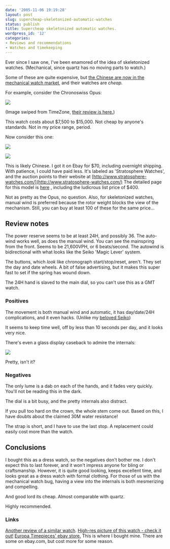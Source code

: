 ```yaml
---
date: '2005-11-06 19:19:28'
layout: post
slug: supercheap-skeletonized-automatic-watches
status: publish
title: Supercheap skeletonized automatic watches.
wordpress_id: '12'
categories:
- Reviews and recommendations
- Watches and timekeeping
---
```


Ever since I saw one, I've been enamored of the idea of skeletonized watches. (Mechanical, since quartz has no moving parts to watch.)

Some of these are quite expensive, but [the Chinese are now in the mechanical watch market](http://velociphilewatch.blogspot.com/2005/08/mass-market-tourbillon-new-quartz.html), and their watches are _cheap._

For example, consider the Chronoswiss Opus:


![](http://www.phfactor.net/pics/watches/cs-front.jpg)


(Image swiped from TimeZone, [their review is here.](http://www.timezone.com/library/archives/archives0009))

This watch costs about $7,500 to $15,000. Not cheap by anyone's standards. Not in my price range, period.

Now consider this one:


![](http://www.phfactor.net/pics/watches/front1.jpg)

![](http://www.phfactor.net/pics/watches/front2.jpg)


This is likely Chinese. I got it on Ebay for $70, including overnight shipping. With patience, I could have paid less. It's labeled as 'Stratosphere Watches', and the auction points to their website at [http://www.stratosphere-watches.com/](http://www.stratosphere-watches.com/) The detailed page for this model is [here](http://www.stratosphere-watches.com/skeleton_s21.htm) , including the ludicrous list price of $400.

Not as pretty as the Opus, no question. Also, for skeletonized watches, manual wind is preferred because the rotor weight blocks the view of the mechanism. Still, you can buy at least 100 of these for the same price...



## Review notes


The power reserve seems to be at least 24H, and possibly 36. The auto-wind works well, as does the manual wind. You can see the mainspring from the front. Seems to be 21,600VPH, or 6 beats/second. The autowind is bidirectional with what looks like the Seiko 'Magic Lever' system.

The buttons, which _look_ like chronograph start/stop/reset, aren't. They set the day and date wheels. A bit of false advertising, but it makes this super fast to set if the spring has wound down.

The 24H hand is slaved to the main dial, so you can't use this as a GMT watch.



### Positives


The movement is both manual wind and automatic, it has day/date/24H complications, and it even hacks. (Unlike my [beloved Seiko](http://www.phfactor.net/wp/?p=7)) 

It seems to keep time well, off by less than 10 seconds per day, and it looks very nice. 

There's even a glass display caseback to admire the internals:


![](http://www.phfactor.net/pics/watches/back.jpg)


Pretty, isn't it?



### Negatives


The only lume is a dab on each of the hands, and it fades very quickly. You'll not be reading this in the dark.

The dial is a bit busy, and the pretty internals also distract.

If you pull too hard on the crown, the whole stem come out. Based on this, I have doubts about the claimed 30M water resistance!

The strap is short, and I have to use the last stop. A replacement could easily cost more than the watch.



## Conclusions


I bought this as a dress watch, so the negatives don't bother me. I don't expect this to last forever, and it won't impress anyone for bling or craftsmanship. However, it is quite good looking, keeps excellent time, and looks great as a dress watch with formal clothing. For those of us with the mechanical watch bug, having a view into the internals is both mesmerizing and compelling. 

And good lord its cheap. Almost comparable with quartz.

Highly recommended.



### Links


[Another review of a similar watch](http://www.orbita.net/pages/18440.htm).
[High-res picture of this watch - check it out!](http://www.phfactor.net/pics/watches/s21_1.jpg)
[Europa Timepieces' ebay store.](http://stores.ebay.co.uk/Europa-Timepieces_W0QQssPageNameZl4QQtZkm) This is where I bought mine. There are some on ebay.com, but cost more for some reason.

